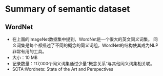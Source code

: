 # Summary of semantic dataset

## WordNet

+ 在上面的ImageNet数据集中提到，WordNet是一个很大的英文同义词集。 同义词集是每个都描述了不同的概念的同义词组。WordNet的结构使其成为NLP非常有用的工具。
+ 大小：10 MB
+ 记录数量：117,000个同义词集通过少量“概念关系”与其他同义词集相关联。
+ SOTA:Wordnets: State of the Art and Perspectives